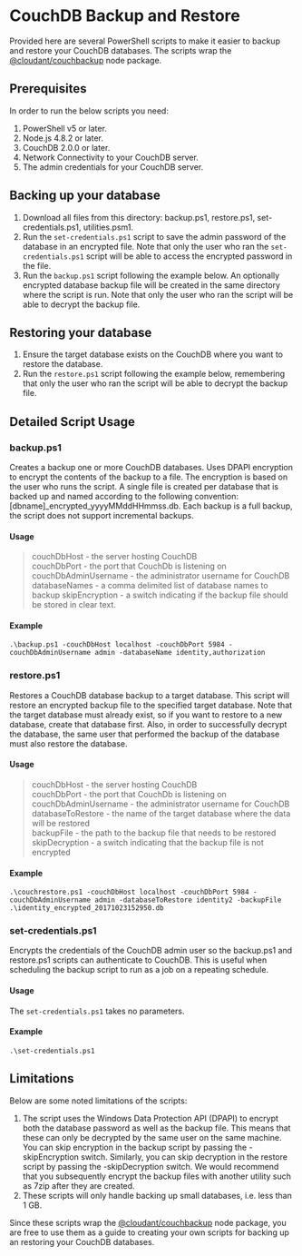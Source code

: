 # CouchDB Backup and Restore

Provided here are several PowerShell scripts to make it easier to backup and restore your CouchDB databases. The scripts wrap the [@cloudant/couchbackup](https://www.npmjs.com/package/@cloudant/couchbackup) node package.

## Prerequisites
In order to run the below scripts you need:

1. PowerShell v5 or later.
2. Node.js 4.8.2 or later.
3. CouchDB 2.0.0 or later.
4. Network Connectivity to your CouchDB server.
5. The admin credentials for your CouchDB server.

## Backing up your database

1. Download all files from this directory: backup.ps1, restore.ps1, set-credentials.ps1, utilities.psm1.
2. Run the `set-credentials.ps1` script to save the admin password of the database in an encrypted file. Note that only the user who ran the `set-credentials.ps1` script will be able to access the encrypted password in the file.
3. Run the `backup.ps1` script following the example below. An optionally encrypted database backup file will be created in the same directory where the script is run. Note that only the user who ran the script will be able to decrypt the backup file.

## Restoring your database
1. Ensure the target database exists on the CouchDB where you want to restore the database.
2. Run the `restore.ps1` script following the example below, remembering that only the user who ran the script will be able to decrypt the backup file.

## Detailed Script Usage
### backup.ps1

Creates a backup one or more CouchDB databases. Uses DPAPI encryption to encrypt the contents of the backup to a file. The encryption is based on the user who runs the script. A single file is created per database that is backed up and named according to the following convention: [dbname]_encrypted_yyyyMMddHHmmss.db. Each backup is a full backup, the script does not support incremental backups.

#### Usage
>couchDbHost - the server hosting CouchDB  
couchDbPort - the port that CouchDb is listening on  
couchDbAdminUsername - the administrator username for CouchDB  
databaseNames - a comma delimited list of database names to backup
skipEncryption - a switch indicating if the backup file should be stored in clear text.

#### Example
```
.\backup.ps1 -couchDbHost localhost -couchDbPort 5984 -couchDbAdminUsername admin -databaseName identity,authorization
```

### restore.ps1
Restores a CouchDB database backup to a target database. This script will restore an encrypted backup file to the specified target database. Note that the target database must already exist, so if you want to restore to a new database, create that database first. Also, in order to successfully decrypt the database, the same user that performed the backup of the database must also restore the database.

#### Usage
>couchDbHost - the server hosting CouchDB  
couchDbPort - the port that CouchDb is listening on  
couchDbAdminUsername - the administrator username for CouchDB  
databaseToRestore - the name of the target database where the data will be restored  
backupFile - the path to the backup file that needs to be restored
skipDecryption - a switch indicating that the backup file is not encrypted

#### Example
```
.\couchrestore.ps1 -couchDbHost localhost -couchDbPort 5984 -couchDbAdminUsername admin -databaseToRestore identity2 -backupFile .\identity_encrypted_20171023152950.db
```

### set-credentials.ps1
Encrypts the credentials of the CouchDB admin user so the backup.ps1 and restore.ps1 scripts can authenticate to CouchDB. This is useful when scheduling the backup script to run as a job on a repeating schedule.

#### Usage
The `set-credentials.ps1` takes no parameters.

#### Example
```
.\set-credentials.ps1
```

## Limitations

Below are some noted limitations of the scripts:

1. The script uses the Windows Data Protection API (DPAPI) to encrypt both the database password as well as the backup file. This means that these can only be decrypted by the same user on the same machine. You can skip encryption in the backup script by passing the -skipEncryption switch. Similarly, you can skip decryption in the restore script by passing the -skipDecryption switch. We would recommend that you subsequently encrypt the backup files with another utility such as 7zip after they are created.
2. These scripts will only handle backing up small databases, i.e. less than 1 GB.

Since these scripts wrap the [@cloudant/couchbackup](https://www.npmjs.com/package/@cloudant/couchbackup) node package, you are free to use them as a guide to creating your own scripts for backing up an restoring your CouchDB databases.

